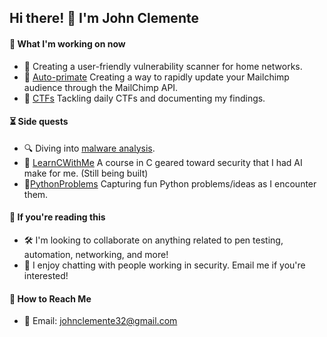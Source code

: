 ## Hi there! 👋 I'm John Clemente

#### 👷 What I'm working on now
- 🌱 Creating a user-friendly vulnerability scanner for home networks.
- 🙈 [Auto-primate](https://github.com/johnclemente/MailchimpAutomations) Creating a way to rapidly update your Mailchimp audience through the MailChimp API.
- 🚩 [CTFs](https://www.notion.so/CTF-94ddc03691d84b76b804a873fb110654) Tackling daily CTFs and documenting my findings.

#### ⏳ Side quests
- 🔍 Diving into [malware analysis](https://github.com/ckane/CS7038-Malware-Analysis/tree/gh-pages).
- 💾 [LearnCWithMe](https://github.com/johnclemente/LearnCWithMe) A course in C geared toward security that I had AI make for me. (Still being built)
- 🐍[PythonProblems](https://github.com/johnclemente/PythonProblems) Capturing fun Python problems/ideas as I encounter them.

#### 👊 If you're reading this
- 🛠 I'm looking to collaborate on anything related to pen testing, automation, networking, and more! 
- 💬 I enjoy chatting with people working in security. Email me if you're interested!

#### 📡 How to Reach Me
- 📧 Email: [johnclemente32@gmail.com](mailto:johnclemente32@gmail.com)

